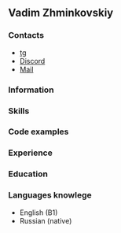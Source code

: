 ## Vadim Zhminkovskiy

### Contacts
* [tg](https://t.me/Vadimner)
* [Discord](discordapp.com/users/Vadimner#4216)
* [Mail](astronomail@gmail.com)

### Information

### Skills

### Code examples

### Experience

### Education

### Languages knowlege
* English (B1)
* Russian (native)
